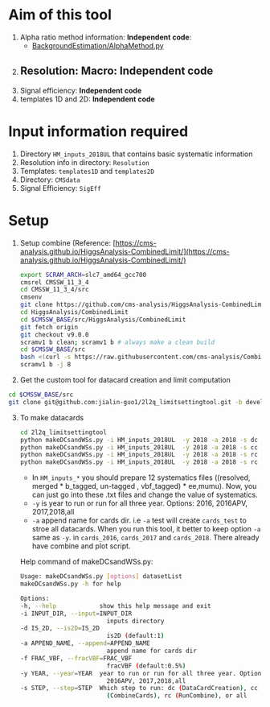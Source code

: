# Aim of this tool

1. Alpha  ratio method information: **Independent code**:
    - [BackgroundEstimation/AlphaMethod.py](https://github.com/jialin-guo1/HZZAnalysis/blob/994e9a59b67da505dbe7d15605558ab414eb1310/BackgroundEstimation/AlphaMethod.py)
1.  Resolution: Macro: **Independent code**
    -
1. Signal efficiency: **Independent code**
1. templates 1D and 2D: **Independent code**


# Input information required

1. Directory `HM_inputs_2018UL` that contains basic systematic information
2. Resolution info in directory: `Resolution`
3. Templates: `templates1D` and  `templates2D`
4. Directory: `CMSdata`
5. Signal Efficiency: `SigEff`

# Setup

1. Setup combine (Reference: [https://cms-analysis.github.io/HiggsAnalysis-CombinedLimit/](https://cms-analysis.github.io/HiggsAnalysis-CombinedLimit/)

    ```bash
    export SCRAM_ARCH=slc7_amd64_gcc700
    cmsrel CMSSW_11_3_4
    cd CMSSW_11_3_4/src
    cmsenv
    git clone https://github.com/cms-analysis/HiggsAnalysis-CombinedLimit.git HiggsAnalysis/CombinedLimit
    cd HiggsAnalysis/CombinedLimit
    cd $CMSSW_BASE/src/HiggsAnalysis/CombinedLimit
    git fetch origin
    git checkout v9.0.0
    scramv1 b clean; scramv1 b # always make a clean build
    cd $CMSSW_BASE/src
    bash <(curl -s https://raw.githubusercontent.com/cms-analysis/CombineHarvester/main/CombineTools/scripts/sparse-checkout-ssh.sh)
    scramv1 b -j 8
    ```

2. Get the custom tool for datacard creation and limit computation

  ```bash
  cd $CMSSW_BASE/src
  git clone git@github.com:jialin-guo1/2l2q_limitsettingtool.git -b develop
  ```

3. To make datacards

    ```bash
    cd 2l2q_limitsettingtool
    python makeDCsandWSs.py -i HM_inputs_2018UL  -y 2018 -a 2018 -s dc
    python makeDCsandWSs.py -i HM_inputs_2018UL  -y 2018 -a 2018 -s cc
    python makeDCsandWSs.py -i HM_inputs_2018UL  -y 2018 -a 2018 -s rc
    python makeDCsandWSs.py -i HM_inputs_2018UL  -y 2018 -a 2018 -s rc
    ```

    - In `HM_inputs_*` you should prepare 12 systematics files  ((resolved, merged * b_tagged, un-tagged , vbf_tagged) * ee,mumu). Now, you can just go into these .txt files and change the value of systematics.
    - `-y` is year to run or run for all three year. Options: 2016, 2016APV, 2017,2018,all
    - `-a` append name for cards dir. i.e `-a` test will create `cards_test` to stroe all datacards. When you run this tool, it better to keep option `-a` same as `-y`. in `cards_2016`, `cards_2017` and `cards_2018`. There already have combine and plot script.

    Help command of makeDCsandWSs.py:

    ```bash
    Usage: makeDCsandWSs.py [options] datasetList
    makeDCsandWSs.py -h for help

    Options:
    -h, --help            show this help message and exit
    -i INPUT_DIR, --input=INPUT_DIR
                            inputs directory
    -d IS_2D, --is2D=IS_2D
                            is2D (default:1)
    -a APPEND_NAME, --append=APPEND_NAME
                            append name for cards dir
    -f FRAC_VBF, --fracVBF=FRAC_VBF
                            fracVBF (default:0.5%)
    -y YEAR, --year=YEAR  year to run or run for all three year. Options: 2016,
                            2016APV, 2017,2018,all
    -s STEP, --step=STEP  Which step to run: dc (DataCardCreation), cc
                            (CombineCards), rc (RunCombine), or all
    ```


